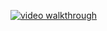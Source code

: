 [![video walkthrough](genderedperceptions_intro.PNG)](https://www.youtube.com/watch?v=rjaqwuboo1o "How do men and women perceive tech's gender gap?")
